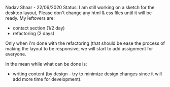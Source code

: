 Nadav Shaar - 22/06/2020
Status: 
I am still working on a sketch for the desktop layout,
Please don't change any html & css files until it will be ready.
My leftovers are:
- contact section (1/2 day)
- refactoring (2 days)

Only when i'm done with the refactoring (that should be ease the process of making the layout to be responsive,
we will start to add assignment for everyone.

In the mean while what can be done is:
- writing content (by design - try to minimize design changes since it will add more time for development).
